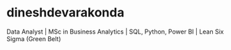 # dineshdevarakonda
Data Analyst | MSc in Business Analytics | SQL, Python, Power BI | Lean Six Sigma (Green Belt)
